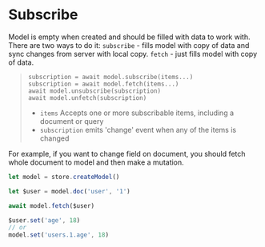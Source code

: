# Subscribe

Model is empty when created and should be filled with data to work with. There are two ways to do it: `subscribe` - fills model with copy of data and sync changes from server with local copy. `fetch` - just fills model with copy of data.

> `subscription = await model.subscribe(items...)`  
> `subscription = await model.fetch(items...)`   
> `await model.unsubscribe(subscription)`  
> `await model.unfetch(subscription)`  
> * `items` Accepts one or more subscribable items, including a document or query
> * `subscription` emits 'change' event when any of the items is changed

For example, if you want to change field on document, you should fetch whole document to model and then make a mutation.

```js
let model = store.createModel()

let $user = model.doc('user', '1')

await model.fetch($user)

$user.set('age', 18)
// or
model.set('users.1.age', 18)
```

